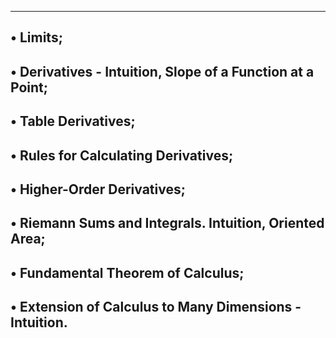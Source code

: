 -------------------------------------------------------------
• Limits;
-------------------------------------------------------------
• Derivatives - Intuition, Slope of a Function at a Point;
-------------------------------------------------------------
• Table Derivatives;
-------------------------------------------------------------
• Rules for Calculating Derivatives;
-------------------------------------------------------------
• Higher-Order Derivatives;
-------------------------------------------------------------
• Riemann Sums and Integrals. Intuition, Oriented Area;
-------------------------------------------------------------
• Fundamental Theorem of Calculus;
-------------------------------------------------------------
• Extension of Calculus to Many Dimensions - Intuition.
-------------------------------------------------------------
